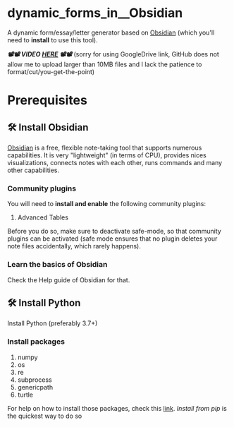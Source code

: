 # dynamic_forms_in__Obsidian
A dynamic form/essay/letter generator based on [Obsidian](https://obsidian.md/) (which you'll need to **install** to use this tool).

**_📽📽 VIDEO [HERE](https://drive.google.com/file/d/1bAL7fB533kJPgGvDSwcS1tzJrEs7ko5a/view?usp=sharing) 📽📽_** (sorry for using GoogleDrive link, GitHub does not allow me to upload larger than 10MB files and I lack the patience to format/cut/you-get-the-point)


# Prerequisites

## 🛠 Install Obsidian

[Obsidian](https://obsidian.md/) is a free, flexible note-taking tool that supports numerous capabilities. It is very "lightweight" (in terms of CPU), provides nices visualizations, connects notes with each other, runs commands and many other capabilities.

### Community plugins

You will need to **install and enable** the following community plugins:

1. Advanced Tables

Before you do so, make sure to deactivate safe-mode, so that community plugins can be activated (safe mode ensures that no plugin deletes your note files accidentally, which rarely happens).

### Learn the basics of Obsidian

Check the Help guide of Obsidian for that.

## 🛠 Install Python

Install Python (preferably 3.7+)

### Install packages

1. numpy
2. os
3. re
4. subprocess
5. genericpath
6. turtle

For help on how to install those packages, check this [link](https://packaging.python.org/en/latest/tutorials/installing-packages/#use-pip-for-installing). _Install from pip_ is the quickest way to do so
